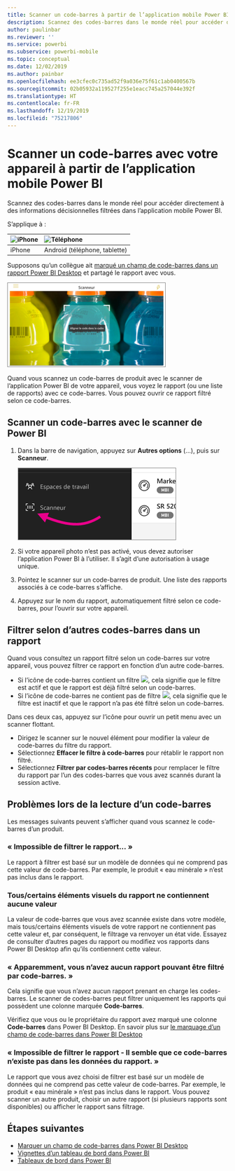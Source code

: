 ```yaml
---
title: Scanner un code-barres à partir de l’application mobile Power BI
description: Scannez des codes-barres dans le monde réel pour accéder directement à des informations décisionnelles filtrées dans l’application mobile Power BI.
author: paulinbar
ms.reviewer: ''
ms.service: powerbi
ms.subservice: powerbi-mobile
ms.topic: conceptual
ms.date: 12/02/2019
ms.author: painbar
ms.openlocfilehash: ee3cfec0c735ad52f9a036e75f61c1ab0400567b
ms.sourcegitcommit: 02b05932a119527f255e1eacc745a257044e392f
ms.translationtype: HT
ms.contentlocale: fr-FR
ms.lasthandoff: 12/19/2019
ms.locfileid: "75217806"
---
```

# <a name="scan-a-barcode-with-your-device-from-the-power-bi-mobile-app"></a>Scanner un code-barres avec votre appareil à partir de l’application mobile Power BI
Scannez des codes-barres dans le monde réel pour accéder directement à des informations décisionnelles filtrées dans l’application mobile Power BI.


S’applique à :

| ![iPhone](./media/mobile-apps-quickstart-view-dashboard-report/iphone-logo-30-px.png) | ![Téléphone](./media/mobile-apps-quickstart-view-dashboard-report/android-logo-30-px.png) | 
|:--- |:--- |
| iPhone | Android (téléphone, tablette) | 

Supposons qu’un collègue ait [marqué un champ de code-barres dans un rapport Power BI Desktop](../../desktop-mobile-barcodes.md) et partagé le rapport avec vous. 

![](media/mobile-apps-scan-barcode-iphone/power-bi-barcode-scanner.png)

Quand vous scannez un code-barres de produit avec le scanner de l’application Power BI de votre appareil, vous voyez le rapport (ou une liste de rapports) avec ce code-barres. Vous pouvez ouvrir ce rapport filtré selon ce code-barres.

## <a name="scan-a-barcode-with-the-power-bi-scanner"></a>Scanner un code-barres avec le scanner de Power BI
1. Dans la barre de navigation, appuyez sur **Autres options** (...), puis sur **Scanneur**.

    ![](media/mobile-apps-scan-barcode-iphone/power-bi-scanner.png)

2. Si votre appareil photo n’est pas activé, vous devez autoriser l’application Power BI à l’utiliser. Il s’agit d’une autorisation à usage unique. 
4. Pointez le scanner sur un code-barres de produit. Une liste des rapports associés à ce code-barres s’affiche.
5. Appuyez sur le nom du rapport, automatiquement filtré selon ce code-barres, pour l’ouvrir sur votre appareil.

## <a name="filter-by-other-barcodes-while-in-a-report"></a>Filtrer selon d’autres codes-barres dans un rapport
Quand vous consultez un rapport filtré selon un code-barres sur votre appareil, vous pouvez filtrer ce rapport en fonction d’un autre code-barres.

* Si l’icône de code-barres contient un filtre ![](media/mobile-apps-scan-barcode-iphone/power-bi-barcode-filtered-icon-black.png), cela signifie que le filtre est actif et que le rapport est déjà filtré selon un code-barres. 
* Si l’icône de code-barres ne contient pas de filtre ![](media/mobile-apps-scan-barcode-iphone/power-bi-barcode-unfiltered-icon.png), cela signifie que le filtre est inactif et que le rapport n’a pas été filtré selon un code-barres. 

Dans ces deux cas, appuyez sur l’icône pour ouvrir un petit menu avec un scanner flottant.

* Dirigez le scanner sur le nouvel élément pour modifier la valeur de code-barres du filtre du rapport. 
* Sélectionnez **Effacer le filtre à code-barres** pour rétablir le rapport non filtré.
* Sélectionnez **Filtrer par codes-barres récents** pour remplacer le filtre du rapport par l’un des codes-barres que vous avez scannés durant la session active.

## <a name="issues-with-scanning-a-barcode"></a>Problèmes lors de la lecture d’un code-barres
Les messages suivants peuvent s’afficher quand vous scannez le code-barres d’un produit.

### <a name="couldnt-filter-report"></a>« Impossible de filtrer le rapport... »
Le rapport à filtrer est basé sur un modèle de données qui ne comprend pas cette valeur de code-barres. Par exemple, le produit « eau minérale » n’est pas inclus dans le rapport.  

### <a name="allsome-of-the-visuals-in-the-report-dont-contain-any-value"></a>Tous/certains éléments visuels du rapport ne contiennent aucune valeur
La valeur de code-barres que vous avez scannée existe dans votre modèle, mais tous/certains éléments visuels de votre rapport ne contiennent pas cette valeur et, par conséquent, le filtrage va renvoyer un état vide. Essayez de consulter d’autres pages du rapport ou modifiez vos rapports dans Power BI Desktop afin qu’ils contiennent cette valeur. 

### <a name="looks-like-you-dont-have-any-reports-that-can-be-filtered-by-barcodes"></a>« Apparemment, vous n’avez aucun rapport pouvant être filtré par code-barres. »
Cela signifie que vous n’avez aucun rapport prenant en charge les codes-barres. Le scanner de codes-barres peut filtrer uniquement les rapports qui possèdent une colonne marquée **Code-barres**.  

Vérifiez que vous ou le propriétaire du rapport avez marqué une colonne **Code-barres** dans Power BI Desktop. En savoir plus sur [le marquage d’un champ de code-barres dans Power BI Desktop](../../desktop-mobile-barcodes.md)

### <a name="couldnt-filter-report---looks-like-this-barcode-doesnt-exist-in-the-report-data"></a>« Impossible de filtrer le rapport - Il semble que ce code-barres n’existe pas dans les données du rapport. »
Le rapport que vous avez choisi de filtrer est basé sur un modèle de données qui ne comprend pas cette valeur de code-barres. Par exemple, le produit « eau minérale » n’est pas inclus dans le rapport. Vous pouvez scanner un autre produit, choisir un autre rapport (si plusieurs rapports sont disponibles) ou afficher le rapport sans filtrage. 

## <a name="next-steps"></a>Étapes suivantes
* [Marquer un champ de code-barres dans Power BI Desktop](../../desktop-mobile-barcodes.md)
* [Vignettes d’un tableau de bord dans Power BI](../end-user-tiles.md)
* [Tableaux de bord dans Power BI](../end-user-dashboards.md)

